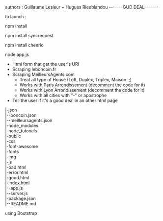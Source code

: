 authors : Guillaume Lesieur + Hugues Rieublandou
-------GUD DEAL-------



to launch :

npm install

npm install syncrequest

npm install cheerio

node app.js


- Html form that get the user's URI
- Scraping leboncoin.fr
- Scraping MeilleursAgents.com
  - Treat all type of House (Loft, Duplex, Triplex, Maison..;)
  - Works with Paris Arrondissement (decomment the code for it)
  - Works with Lyon Arrondissement (decomment the code for it)
  - Works with all cities with "-" or apostrophe
- Tell the user if it's a good deal in an other html page


|-json <br />
  |--boncoin.json<br />
  |--meilleursagents.json<br />
|-node_modules<br />
|-node_tutorials<br />
|-public<br />
  |-css<br />
  |-font-awesome<br />
  |-fonts<br />
  |-img<br />
  |-js<br />
  |-bad.html<br />
  |-error.html<br />
  |-good.html<br />
  |-index.html<br />
|--app.js<br />
|--server.js<br />
|-package.json<br />
|--README.md<br />

using Bootstrap

